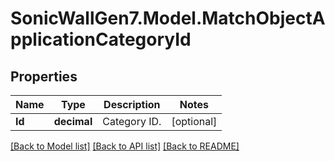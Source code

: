 # SonicWallGen7.Model.MatchObjectApplicationCategoryId

## Properties

Name | Type | Description | Notes
------------ | ------------- | ------------- | -------------
**Id** | **decimal** | Category ID. | [optional] 

[[Back to Model list]](../README.md#documentation-for-models) [[Back to API list]](../README.md#documentation-for-api-endpoints) [[Back to README]](../README.md)

